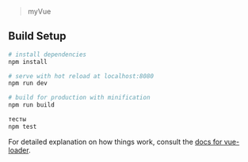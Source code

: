 

> myVue

## Build Setup

``` bash
# install dependencies
npm install

# serve with hot reload at localhost:8080
npm run dev

# build for production with minification
npm run build

тесты 
npm test

```



For detailed explanation on how things work, consult the [docs for vue-loader](http://vuejs.github.io/vue-loader).
